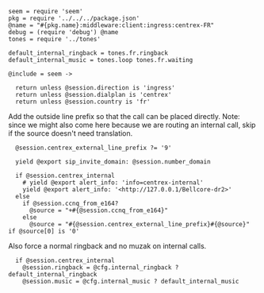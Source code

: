     seem = require 'seem'
    pkg = require '../../../package.json'
    @name = "#{pkg.name}:middleware:client:ingress:centrex-FR"
    debug = (require 'debug') @name
    tones = require '../tones'

    default_internal_ringback = tones.fr.ringback
    default_internal_music = tones.loop tones.fr.waiting

    @include = seem ->

      return unless @session.direction is 'ingress'
      return unless @session.dialplan is 'centrex'
      return unless @session.country is 'fr'

Add the outside line prefix so that the call can be placed directly.
Note: since we might also come here because we are routing an internal call, skip if the source doesn't need translation.

      @session.centrex_external_line_prefix ?= '9'

      yield @export sip_invite_domain: @session.number_domain

      if @session.centrex_internal
        # yield @export alert_info: 'info=centrex-internal'
        yield @export alert_info: '<http://127.0.0.1/Bellcore-dr2>'
      else
        if @session.ccnq_from_e164?
          @source = "+#{@session.ccnq_from_e164}"
        else
          @source = "#{@session.centrex_external_line_prefix}#{@source}" if @source[0] is '0'

Also force a normal ringback and no muzak on internal calls.

      if @session.centrex_internal
        @session.ringback = @cfg.internal_ringback ? default_internal_ringback
        @session.music = @cfg.internal_music ? default_internal_music
